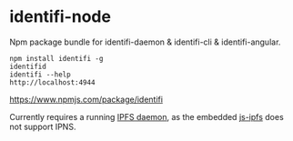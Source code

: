 # identifi-node
Npm package bundle for identifi-daemon &amp; identifi-cli &amp; identifi-angular.

    npm install identifi -g
    identifid
    identifi --help
    http://localhost:4944

https://www.npmjs.com/package/identifi

Currently requires a running [IPFS daemon](https://ipfs.io/docs/install/), as the embedded [js-ipfs](https://github.com/ipfs/js-ipfs) does not support IPNS.
